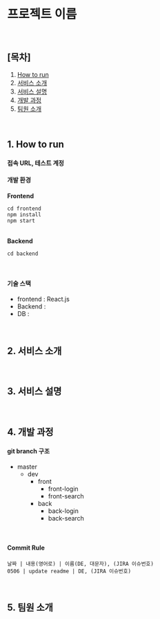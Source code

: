 <h1>프로젝트 이름</h1>

<br/>

<h2>[목차]</h2>

1. [How to run](#1.-how-to-run)
2. [서비스 소개](#2.-서비스-소개)
3. [서비스 설명](#3.-서비스-설명)
4. [개발 과정](#4.-개발-과정)
5. [팀원 소개](#5.-팀원-소개)

<br/>

<h2>1. How to run</h2>

<h4>접속 URL, 테스트 계정</h4>



<h4>개발 환경</h4>

**Frontend**

```
cd frontend
npm install
npm start
```

<br/>**Backend**

```
cd backend
```

<br/>

<h4>기술 스택</h4>

* frontend : React.js
* Backend :
* DB : 

<br/>

<h2>2. 서비스 소개</h2>

<br/>

<h2>3. 서비스 설명</h2>

<br/>

<h2>4. 개발 과정</h2>

<h4>git branch 구조</h4>

* master
  * dev
    * front
      * front-login
      * front-search
    * back
      * back-login
      * back-search

<br/>

<h4>Commit Rule</h4>

```
날짜 | 내용(영어로) | 이름(DE, 대문자), (JIRA 이슈번호)
0506 | update readme | DE, (JIRA 이슈번호)
```

<br/>

<h2>5. 팀원 소개</h2>

<br/>